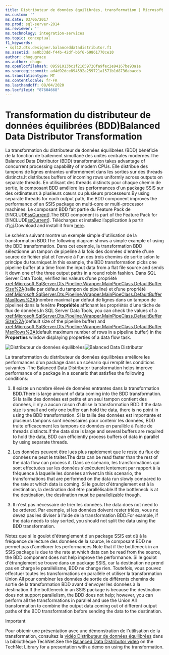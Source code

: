 ```yaml
---
title: Distributeur de données équilibrées, transformation | Microsoft Docs
ms.custom: ''
ms.date: 03/06/2017
ms.prod: sql-server-2014
ms.reviewer: ''
ms.technology: integration-services
ms.topic: conceptual
f1_keywords:
- sql12.dts.designer.balanceddatadistributor.f1
ms.assetid: ae0b33dd-f44b-42df-b6f6-69861770ce10
author: chugugrace
ms.author: chugu
ms.openlocfilehash: 09591013bc1f21659720fa9fec2e94167be93a1e
ms.sourcegitcommit: ad4d92dce894592a259721a1571b1d8736abacdb
ms.translationtype: MT
ms.contentlocale: fr-FR
ms.lasthandoff: 08/04/2020
ms.locfileid: "87604668"
---
```

# <a name="balanced-data-distributor-transformation"></a><span data-ttu-id="5e51a-102">Transformation du distributeur de données équilibrées (BDD)</span><span class="sxs-lookup"><span data-stu-id="5e51a-102">Balanced Data Distributor Transformation</span></span>
  <span data-ttu-id="5e51a-103">La transformation du distributeur de données équilibrées (BDD) bénéficie de la fonction de traitement simultané des unités centrales modernes.</span><span class="sxs-lookup"><span data-stu-id="5e51a-103">The Balanced Data Distributor (BDD) transformation takes advantage of concurrent processing capability of modern CPUs.</span></span> <span data-ttu-id="5e51a-104">Elle distribue des tampons de lignes entrantes uniformément dans les sorties sur des threads distincts.</span><span class="sxs-lookup"><span data-stu-id="5e51a-104">It distributes buffers of incoming rows uniformly across outputs on separate threads.</span></span> <span data-ttu-id="5e51a-105">En utilisant des threads distincts pour chaque chemin de sortie, le composant BDD améliore les performances d'un package SSIS sur des ordinateurs à plusieurs cœurs ou plusieurs processeurs.</span><span class="sxs-lookup"><span data-stu-id="5e51a-105">By using separate threads for each output path, the BDD component improves the performance of an SSIS package on multi-core or multi-processor machines.</span></span> <span data-ttu-id="5e51a-106">Le composant BDD fait partie du Feature Pack de [!INCLUDE[ssCurrent](../../../includes/sscurrent-md.md)].</span><span class="sxs-lookup"><span data-stu-id="5e51a-106">The BDD component is part of the Feature Pack for [!INCLUDE[ssCurrent](../../../includes/sscurrent-md.md)].</span></span> <span data-ttu-id="5e51a-107">Téléchargez et installez l’application à partir d’[ici](https://go.microsoft.com/fwlink/p/?LinkId=391999).</span><span class="sxs-lookup"><span data-stu-id="5e51a-107">Download and install it from [here](https://go.microsoft.com/fwlink/p/?LinkId=391999).</span></span>  
  
 <span data-ttu-id="5e51a-108">Le schéma suivant montre un exemple simple d'utilisation de la transformation BDD.</span><span class="sxs-lookup"><span data-stu-id="5e51a-108">The following diagram shows a simple example of using the BDD transformation.</span></span> <span data-ttu-id="5e51a-109">Dans cet exemple, la transformation BDD sélectionne un tampon de pipeline à la fois des données d'entrée d'une source de fichier plat et l'envoie à l'un des trois chemins de sortie selon le principe du tourniquet.</span><span class="sxs-lookup"><span data-stu-id="5e51a-109">In this example, the BDD transformation picks one pipeline buffer at a time from the input data from a flat file source and sends it down one of the three output paths in a round robin fashion.</span></span> <span data-ttu-id="5e51a-110">Dans SQL Server Data Tools, vérifiez les valeurs d’une propriété <xref:Microsoft.SqlServer.Dts.Pipeline.Wrapper.MainPipeClass.DefaultBufferSize%2A>(taille par défaut du tampon de pipeline) et d’une propriété <xref:Microsoft.SqlServer.Dts.Pipeline.Wrapper.MainPipeClass.DefaultBufferMaxRows%2A>(nombre maximal par défaut de lignes dans un tampon de pipeline) dans la fenêtre **Propriétés** affichant les propriétés d’une tâche de flux de données.</span><span class="sxs-lookup"><span data-stu-id="5e51a-110">In SQL Server Data Tools, you can check the values of a <xref:Microsoft.SqlServer.Dts.Pipeline.Wrapper.MainPipeClass.DefaultBufferSize%2A>(default size of the pipeline buffer) and <xref:Microsoft.SqlServer.Dts.Pipeline.Wrapper.MainPipeClass.DefaultBufferMaxRows%2A>(default maximum number of rows in a pipeline buffer) in the **Properties** window displaying properties of a data flow task.</span></span>  
  
 <span data-ttu-id="5e51a-111">![Distributeur de données équilibrées](../../media/balanceddatadistributor.JPG "Distributeur de données équilibrées")</span><span class="sxs-lookup"><span data-stu-id="5e51a-111">![Balanced Data Distributor](../../media/balanceddatadistributor.JPG "Balanced Data Distributor")</span></span>  
  
 <span data-ttu-id="5e51a-112">La transformation du distributeur de données équilibrées améliore les performances d'un package dans un scénario qui remplit les conditions suivantes :</span><span class="sxs-lookup"><span data-stu-id="5e51a-112">The Balanced Data Distributor transformation helps improve performance of a package in a scenario that satisfies the following conditions:</span></span>  
  
1.  <span data-ttu-id="5e51a-113">Il existe un nombre élevé de données entrantes dans la transformation BDD.</span><span class="sxs-lookup"><span data-stu-id="5e51a-113">There is large amount of data coming into the BDD transformation.</span></span> <span data-ttu-id="5e51a-114">Si la taille des données est petite et un seul tampon contient des données, il n'y a aucun raison d'utilise la transformation BDD.</span><span class="sxs-lookup"><span data-stu-id="5e51a-114">If the data size is small and only one buffer can hold the data, there is no point in using the BDD transformation.</span></span> <span data-ttu-id="5e51a-115">Si la taille des données est importante et plusieurs tampons sont nécessaires pour contenir les données, BDD traite efficacement les tampons de données en parallèle à l'aide de threads distincts.</span><span class="sxs-lookup"><span data-stu-id="5e51a-115">If the data size is large and several buffers are required to hold the data, BDD can efficiently process buffers of data in parallel by using separate threads.</span></span>  
  
2.  <span data-ttu-id="5e51a-116">Les données peuvent être lues plus rapidement que le reste du flux de données ne peut le traiter.</span><span class="sxs-lookup"><span data-stu-id="5e51a-116">The data can be read faster than the rest of the data flow can process it.</span></span> <span data-ttu-id="5e51a-117">Dans ce scénario, les transformations qui sont effectuées sur les données s'exécutent lentement par rapport à la fréquence à laquelle les données arrivent.</span><span class="sxs-lookup"><span data-stu-id="5e51a-117">In this scenario, the transformations that are performed on the data run slowly compared to the rate at which data is coming.</span></span> <span data-ttu-id="5e51a-118">Si le goulot d'étranglement est à la destination, la destination doit être parallélisable.</span><span class="sxs-lookup"><span data-stu-id="5e51a-118">If the bottleneck is at the destination, the destination must be parallelizable though.</span></span>  
  
3.  <span data-ttu-id="5e51a-119">Il n'est pas nécessaire de trier les données.</span><span class="sxs-lookup"><span data-stu-id="5e51a-119">The data does not need to be ordered.</span></span> <span data-ttu-id="5e51a-120">Par exemple, si les données doivent rester triées, vous ne devez pas les diviser à l'aide de la transformation BDD.</span><span class="sxs-lookup"><span data-stu-id="5e51a-120">For example, if the data needs to stay sorted, you should not split the data using the BDD transformation.</span></span>  
  
 <span data-ttu-id="5e51a-121">Notez que si le goulot d'étranglement d'un package SSIS est dû à la fréquence de lecture des données de la source, le composant BDD ne permet pas d'améliorer les performances.</span><span class="sxs-lookup"><span data-stu-id="5e51a-121">Note that if the bottleneck in an SSIS package is due to the rate at which data can be read from the source, the BDD component does not help improve the performance.</span></span> <span data-ttu-id="5e51a-122">Si le goulot d'étranglement se trouve dans un package SSIS, car la destination ne prend pas en charge le parallélisme, BDD ne change rien. Toutefois, vous pouvez effectuer toutes les transformations en parallèle et utiliser la transformation Union All pour combiner les données de sortie de différents chemins de sortie de la transformation BDD avant d'envoyer les données à la destination.</span><span class="sxs-lookup"><span data-stu-id="5e51a-122">If the bottleneck in an SSIS package is because the destination does not support parallelism, the BDD does not help; however, you can perform all the transformations in parallel and use the Union All transformation to combine the output data coming out of different output paths of the BDD transformation before sending the data to the destination.</span></span>  
  
> [!IMPORTANT]  
>  <span data-ttu-id="5e51a-123"> Pour obtenir une présentation avec une démonstration de l'utilisation de la transformation, consultez la [vidéo Distributeur de données équilibrées](https://go.microsoft.com/fwlink/?LinkID=226278) dans la bibliothèque TechNet.</span><span class="sxs-lookup"><span data-stu-id="5e51a-123">See the [Balanced Data Distributor video](https://go.microsoft.com/fwlink/?LinkID=226278) on the TechNet Library for a presentation with a demo on using the transformation.</span></span>  
  
  
